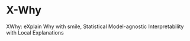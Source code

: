 # X-Why
XWhy: eXplain Why with smile, Statistical Model-agnostic Interpretability with Local Explanations

